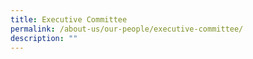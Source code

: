 ```yaml
---
title: Executive Committee
permalink: /about-us/our-people/executive-committee/
description: ""
---
```

